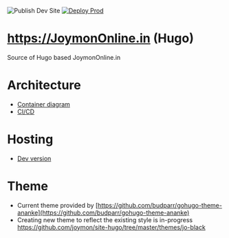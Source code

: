 ![Publish Dev Site](https://github.com/JoymonOnline/site-hugo/workflows/Publish%20Dev%20Site/badge.svg)
[![Deploy Prod](https://github.com/joymon/site-hugo/actions/workflows/prod-deploy.yml/badge.svg)](https://github.com/joymon/site-hugo/actions/workflows/prod-deploy.yml)
# https://JoymonOnline.in (Hugo)
Source of Hugo based JoymonOnline.in

# Architecture

- [Container diagram](http://www.plantuml.com/plantuml/proxy?fmt=svg&cache=no&src=https://raw.githubusercontent.com/joymon/site-hugo/master/diagrams/container.puml)
- [CI/CD](http://www.plantuml.com/plantuml/proxy?fmt=svg&cache=no&src=https://raw.githubusercontent.com/joymon/site-hugo/master/diagrams/ci-cd.puml)

# Hosting
- [Dev version](https://joymon.github.io/site-hugo/)

# Theme
- Current theme provided by [https://github.com/budparr/gohugo-theme-ananke](https://github.com/budparr/gohugo-theme-ananke)
- Creating new theme to reflect the existing style is in-progress  https://github.com/joymon/site-hugo/tree/master/themes/jo-black
